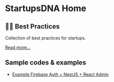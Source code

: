 # StartupsDNA Home

<!--

**Here are some ideas to get you started:**

🙋‍♀️ A short introduction - what is your organization all about?
🌈 Contribution guidelines - how can the community get involved?
👩‍💻 Useful resources - where can the community find your docs? Is there anything else the community should know?
🍿 Fun facts - what does your team eat for breakfast?
🧙 Remember, you can do mighty things with the power of [Markdown](https://docs.github.com/github/writing-on-github/getting-started-with-writing-and-formatting-on-github/basic-writing-and-formatting-syntax)
-->

## 👩‍💻 Best Practices

Collection of best practices for startups. 

[Read more...](https://github.com/startupsdna-tools/best-practices)

## Sample codes & examples
- [Example Firebase Auth + NestJS + React Admin](https://github.com/startupsdna-tools/example-firebase-auth-nestjs-react-admin)

